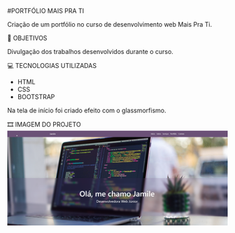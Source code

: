 #PORTFÓLIO MAIS PRA TI

Criação de um portfólio no curso de desenvolvimento web Mais Pra Ti.

🎯 OBJETIVOS

Divulgação dos trabalhos desenvolvidos durante o curso.

💻 TECNOLOGIAS UTILIZADAS

- HTML
- CSS
- BOOTSTRAP

Na tela de início foi criado efeito com o glassmorfismo.

🎞 IMAGEM DO PROJETO
<img src="Images/Readme/inicio.png">
